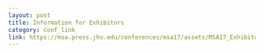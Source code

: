 ```yaml
---
layout: post
title: Information for Exhibitors
category: conf_link
link: https://msa.press.jhu.edu/conferences/msa17/assets/MSA17_ExhibitorRegistrationForm.docx
---
```


